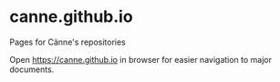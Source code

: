 # canne.github.io
Pages for Cänne's repositories

Open https://canne.github.io in browser for easier navigation to major documents.
